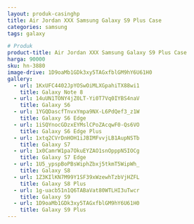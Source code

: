 ```yaml
---
layout: produk-casinghp
title: Air Jordan XXX Samsung Galaxy S9 Plus Case
categories: samsung
tags: galaxy

# Produk
product-title: Air Jordan XXX Samsung Galaxy S9 Plus Case
harga: 90000
sku: hn-3880
image-drive: 1D9oaMb1GDk3xy5TAGxfblGM9hY6U61H0
gallery:
  - url: 1KxUFC4402JpYOSwOiMLXGpahiTX88wi1
    title: Galaxy Note 8
  - url: 14uUN1TONY4jZ0LT-Yi0T7Vq0IYBS4naV
    title: Galaxy S6
  - url: 1YGQDascfTnvxYmpa9NX-L6PdQef3_z1W
    title: Galaxy S6 Edge
  - url: 1iSQYnocGDzxEYMslCPoZAcqwF0-Qs6VO
    title: Galaxy S6 Edge Plus
  - url: 1xtq2CVrDnHOH1iJBIMFvvjLB1AupNSTb
    title: Galaxy S7
  - url: 1x0CamrW1pa7OkuEYZAO1snOpppN5IOCg
    title: Galaxy S7 Edge
  - url: 1U5_ypspBoPBsWiphZbxj5tkmT5WipWh_
    title: Galaxy S8
  - url: 1Z3KIlKN7M99Y1SF39xWzewhTzbVjHZFL
    title: Galaxy S8 Plus
  - url: 1g-uacb51n1Q6TABaVat80WTLHI3uTwcr
    title: Galaxy S9
  - url: 1D9oaMb1GDk3xy5TAGxfblGM9hY6U61H0
    title: Galaxy S9 Plus
---
```

